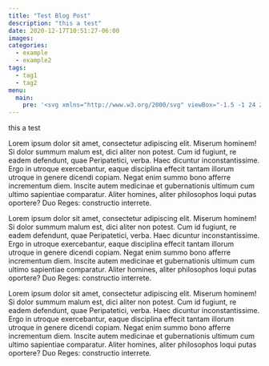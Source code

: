 ```yaml
---
title: "Test Blog Post"
description: "this a test"
date: 2020-12-17T10:51:27-06:00
images:
categories:
  - example
  - example2
tags:
  - tag1
  - tag2
menu:
  main:
    pre: '<svg xmlns="http://www.w3.org/2000/svg" viewBox="-1.5 -1 24 24" width="16" height="16" class="mr-2 inline"><path d="M18.913 2.9L2.632 9.226l4.829 2.006a5.767 5.767 0 0 1 3.118 3.119l2.006 4.828L18.913 2.9zm1.847.682l-6.328 16.281c-.4 1.03-1.551 1.557-2.571 1.18a1.923 1.923 0 0 1-1.11-1.067l-2.007-4.83a3.845 3.845 0 0 0-2.079-2.078l-4.828-2.006C.833 10.645.375 9.486.814 8.472A2.05 2.05 0 0 1 1.949 7.38L18.23 1.052a1.945 1.945 0 0 1 2.53 2.53z"></path></svg>'
---
```


this a test

Lorem ipsum dolor sit amet, consectetur adipiscing elit. Miserum hominem! Si dolor summum malum est, dici aliter non potest. Cum id fugiunt, re eadem defendunt, quae Peripatetici, verba. Haec dicuntur inconstantissime. Ergo in utroque exercebantur, eaque disciplina effecit tantam illorum utroque in genere dicendi copiam. Negat enim summo bono afferre incrementum diem. Inscite autem medicinae et gubernationis ultimum cum ultimo sapientiae comparatur. Aliter homines, aliter philosophos loqui putas oportere? Duo Reges: constructio interrete.

Lorem ipsum dolor sit amet, consectetur adipiscing elit. Miserum hominem! Si dolor summum malum est, dici aliter non potest. Cum id fugiunt, re eadem defendunt, quae Peripatetici, verba. Haec dicuntur inconstantissime. Ergo in utroque exercebantur, eaque disciplina effecit tantam illorum utroque in genere dicendi copiam. Negat enim summo bono afferre incrementum diem. Inscite autem medicinae et gubernationis ultimum cum ultimo sapientiae comparatur. Aliter homines, aliter philosophos loqui putas oportere? Duo Reges: constructio interrete.

Lorem ipsum dolor sit amet, consectetur adipiscing elit. Miserum hominem! Si dolor summum malum est, dici aliter non potest. Cum id fugiunt, re eadem defendunt, quae Peripatetici, verba. Haec dicuntur inconstantissime. Ergo in utroque exercebantur, eaque disciplina effecit tantam illorum utroque in genere dicendi copiam. Negat enim summo bono afferre incrementum diem. Inscite autem medicinae et gubernationis ultimum cum ultimo sapientiae comparatur. Aliter homines, aliter philosophos loqui putas oportere? Duo Reges: constructio interrete.

